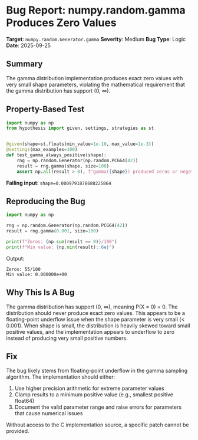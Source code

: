 # Bug Report: numpy.random.gamma Produces Zero Values

**Target**: `numpy.random.Generator.gamma`
**Severity**: Medium
**Bug Type**: Logic
**Date**: 2025-09-25

## Summary

The gamma distribution implementation produces exact zero values with very small shape parameters, violating the mathematical requirement that the gamma distribution has support (0, ∞).

## Property-Based Test

```python
import numpy as np
from hypothesis import given, settings, strategies as st


@given(shape=st.floats(min_value=1e-10, max_value=1e-3))
@settings(max_examples=100)
def test_gamma_always_positive(shape):
    rng = np.random.Generator(np.random.PCG64(42))
    result = rng.gamma(shape, size=100)
    assert np.all(result > 0), f"gamma({shape}) produced zeros or negative values: min={np.min(result)}"
```

**Failing input**: `shape=0.0009791878680225864`

## Reproducing the Bug

```python
import numpy as np

rng = np.random.Generator(np.random.PCG64(42))
result = rng.gamma(0.001, size=100)

print(f"Zeros: {np.sum(result == 0)}/100")
print(f"Min value: {np.min(result):.6e}")
```

Output:
```
Zeros: 55/100
Min value: 0.000000e+00
```

## Why This Is A Bug

The gamma distribution has support (0, ∞), meaning P(X = 0) = 0. The distribution should never produce exact zero values. This appears to be a floating-point underflow issue when the shape parameter is very small (< 0.001). When shape is small, the distribution is heavily skewed toward small positive values, and the implementation appears to underflow to zero instead of producing very small positive numbers.

## Fix

The bug likely stems from floating-point underflow in the gamma sampling algorithm. The implementation should either:
1. Use higher precision arithmetic for extreme parameter values
2. Clamp results to a minimum positive value (e.g., smallest positive float64)
3. Document the valid parameter range and raise errors for parameters that cause numerical issues

Without access to the C implementation source, a specific patch cannot be provided.